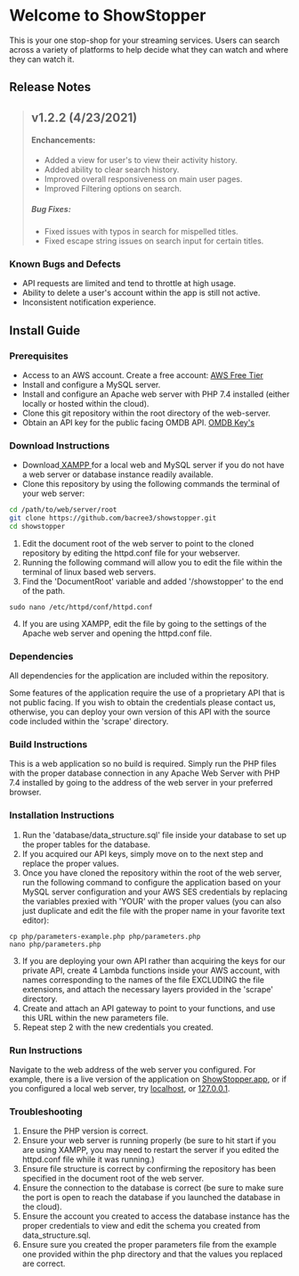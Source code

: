 # Welcome to ShowStopper
This is your one stop-shop for your streaming services. Users can search across a variety of platforms to help decide what they can watch and where they can watch it.

## Release Notes
>
>  ## v1.2.2 (4/23/2021)
>  #### Enchancements:
>  - Added a view for user's to view their activity history.
>  - Added ability to clear search history.
>  - Improved overall responsiveness on main user pages.
>  - Improved Filtering options on search.
>  ##### Bug Fixes:
>  - Fixed issues with typos in search for mispelled titles.
>  - Fixed escape string issues on search input for certain titles.
>

### Known Bugs and Defects
- API requests are limited and tend to throttle at high usage.
- Ability to delete a user's account within the app is still not active.
- Inconsistent notification experience.

## Install Guide
### Prerequisites
- Access to an AWS account. Create a free account: <a href = "https://aws.amazon.com/free/?trk=ps_a131L0000085DvcQAE&trkCampaign=acq_paid_search_brand&sc_channel=ps&sc_campaign=acquisition_US&sc_publisher=google&sc_category=core&sc_country=US&sc_geo=NAMER&sc_outcome=acq&sc_detail=aws%20free%20tier&sc_content=Account_e&sc_segment=432339156165&sc_medium=ACQ-P|PS-GO|Brand|Desktop|SU|AWS|Core|US|EN|Text&s_kwcid=AL!4422!3!432339156165!e!!g!!aws%20free%20tier&ef_id=Cj0KCQjw4ImEBhDFARIsAGOTMj8N81JmKn0X-FE5Axfk9u2xhRTMiYp-89ERUkrinHyb6Joyp7eE5JwaAgX0EALw_wcB:G:s&s_kwcid=AL!4422!3!432339156165!e!!g!!aws%20free%20tier&all-free-tier.sort-by=item.additionalFields.SortRank&all-free-tier.sort-order=asc&awsf.Free%20Tier%20Types=*all&awsf.Free%20Tier%20Categories=*all">AWS Free Tier</a>
- Install and configure a MySQL server.
- Install and configure an Apache web server with PHP 7.4 installed (either locally or hosted within the cloud).
- Clone this git repository within the root directory of the web-server.
- Obtain an API key for the public facing OMDB API. <a href = "http://www.omdbapi.com/apikey.aspx">OMDB Key's</a>
### Download Instructions
- Download<a href = "https://www.apachefriends.org/download.html"> XAMPP </a>for a local web and MySQL server if you do not have a web server or database instance readily available.
- Clone this repository by using the following commands the terminal of your web server:
```bash
cd /path/to/web/server/root
git clone https://github.com/bacree3/showstopper.git
cd showstopper
```
1. Edit the document root of the web server to point to the cloned repository by editing the httpd.conf file for your webserver.
2. Running the following command will allow you to edit the file within the terminal of linux based web servers.
3. Find the 'DocumentRoot' variable and added '/showstopper' to the end of the path.
```
sudo nano /etc/httpd/conf/httpd.conf
```
4. If you are using XAMPP, edit the file by going to the settings of the Apache web server and opening the httpd.conf file.
### Dependencies
All dependencies for the application are included within the repository.

Some features of the application require the use of a proprietary API that is not public facing. If you wish to obtain the credentials please contact us, otherwise, you can deploy your own version of this API with the source code included within the 'scrape' directory.
### Build Instructions
This is a web application so no build is required. Simply run the PHP files with the proper database connection in any Apache Web Server with PHP 7.4 installed by going to the address of the web server in your preferred browser.
### Installation Instructions
1. Run the 'database/data_structure.sql' file inside your database to set up the proper tables for the database.
2. If you acquired our API keys, simply move on to the next step and replace the proper values.
3. Once you have cloned the repository within the root of the web server, run the following command to configure the application based on your MySQL server configuration and your AWS SES credentials by replacing the variables prexied with 'YOUR' with the proper values (you can also just duplicate and edit the file with the proper name in your favorite text editor):
```
cp php/parameters-example.php php/parameters.php
nano php/parameters.php
```
3. If you are deploying your own API rather than acquiring the keys for our private API, create 4 Lambda functions inside your AWS account, with names corresponding to the names of the file EXCLUDING the file extensions, and attach the necessary layers provided in the 'scrape' directory.
4. Create and attach an API gateway to point to your functions, and use this URL within the new parameters file.
5. Repeat step 2 with the new credentials you created.
### Run Instructions
Navigate to the web address of the web server you configured. For example, there is a live version of the application on <a href = "https://showstopper.app">ShowStopper.app</a>, or if you configured a local web server, try <a href = "http://localhost">localhost</a>, or <a href = "http://127.0.0.1">127.0.0.1</a>.
### Troubleshooting
1. Ensure the PHP version is correct.
2. Ensure your web server is running properly (be sure to hit start if you are using XAMPP, you may need to restart the server if you edited the httpd.conf file while it was running.)
3. Ensure file structure is correct by confirming the repository has been specified in the document root of the web server.
4. Ensure the connection to the database is correct (be sure to make sure the port is open to reach the database if you launched the database in the cloud).
5. Ensure the account you created to access the database instance has the proper credentials to view and edit the schema you created from data_structure.sql.
6. Ensure sure you created the proper parameters file from the example one provided within the php directory and that the values you replaced are correct.
